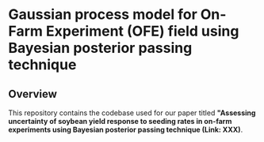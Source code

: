 # Gaussian process model for On-Farm Experiment (OFE) field using Bayesian posterior passing technique

## Overview

This repository contains the codebase used for our paper titled **"Assessing uncertainty of soybean yield response to seeding rates in on-farm experiments using Bayesian posterior passing technique (Link: XXX)**. 
